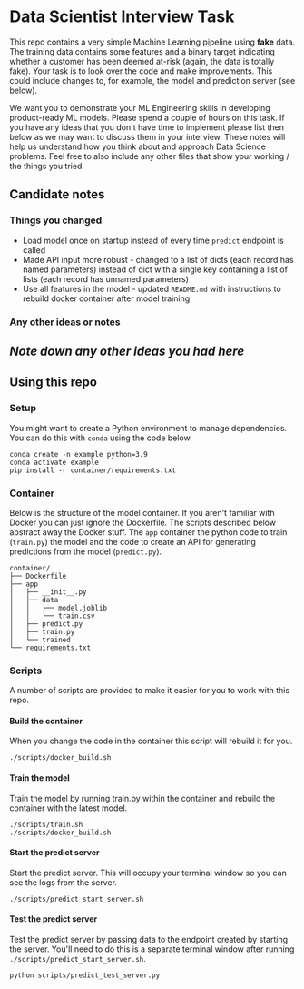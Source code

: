 # Data Scientist Interview Task

This repo contains a very simple Machine Learning pipeline using **fake** data.
The training data contains some features and a binary target indicating whether a customer has been deemed at-risk (again, the data is totally fake).
Your task is to look over the code and make improvements.
This could include changes to, for example, the model and prediction server (see below).

We want you to demonstrate your ML Engineering skills in developing product-ready ML models.
Please spend a couple of hours on this task.
If you have any ideas that you don't have time to implement please list then below as we may want to discuss them in your interview.
These notes will help us understand how you think about and approach Data Science problems.
Feel free to also include any other files that show your working / the things you tried.

## Candidate notes

### Things you changed
* Load model once on startup instead of every time `predict` endpoint is called
* Made API input more robust - changed to a list of dicts (each record has named parameters) instead of dict with a single key containing a list of lists (each record has unnamed parameters)
* Use all features in the model - updated `README.md` with instructions to rebuild docker container after model training

### Any other ideas or notes
*Note down any other ideas you had here*
---

## Using this repo

### Setup

You might want to create a Python environment to manage dependencies.
You can do this with `conda` using the code below.

```
conda create -n example python=3.9
conda activate example
pip install -r container/requirements.txt
```

### Container

Below is the structure of the model container.
If you aren't familiar with Docker you can just ignore the Dockerfile.
The scripts described below abstract away the Docker stuff.
The `app` container the python code to train (`train.py`) the model and the code to create an API for generating predictions from the model (`predict.py`).

```
container/
├── Dockerfile
├── app
│   ├── __init__.py
│   ├── data
│   │   ├── model.joblib
│   │   └── train.csv
│   ├── predict.py
│   ├── train.py
│   └── trained
└── requirements.txt
```

### Scripts

A number of scripts are provided to make it easier for you to work with this repo.

#### Build the container

When you change the code in the container this script will rebuild it for you.

```
./scripts/docker_build.sh
```

#### Train the model

Train the model by running train.py within the container and rebuild the container with the latest model.

```
./scripts/train.sh
./scripts/docker_build.sh
```

#### Start the predict server

Start the predict server. This will occupy your terminal window so you can see the logs from the server.

```
./scripts/predict_start_server.sh
```

#### Test the predict server

Test the predict server by passing data to the endpoint created by starting the server.
You'll need to do this is a separate terminal window after running `./scripts/predict_start_server.sh`.

```
python scripts/predict_test_server.py
```